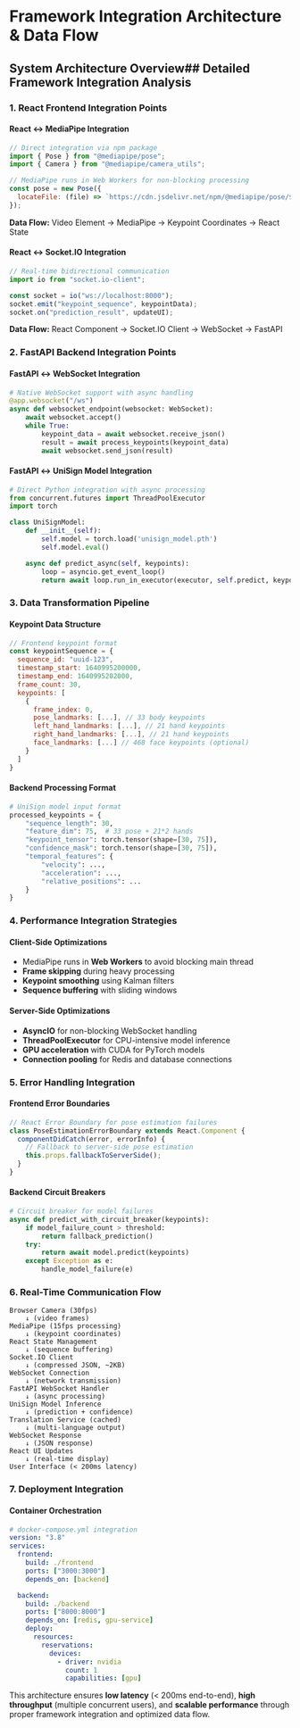 # Framework Integration Architecture & Data Flow

## System Architecture Overview## Detailed Framework Integration Analysis

### 1. **React Frontend Integration Points**

#### **React ↔ MediaPipe Integration**

```javascript
// Direct integration via npm package
import { Pose } from "@mediapipe/pose";
import { Camera } from "@mediapipe/camera_utils";

// MediaPipe runs in Web Workers for non-blocking processing
const pose = new Pose({
  locateFile: (file) => `https://cdn.jsdelivr.net/npm/@mediapipe/pose/${file}`,
});
```

**Data Flow:** Video Element → MediaPipe → Keypoint Coordinates → React State

#### **React ↔ Socket.IO Integration**

```javascript
// Real-time bidirectional communication
import io from "socket.io-client";

const socket = io("ws://localhost:8000");
socket.emit("keypoint_sequence", keypointData);
socket.on("prediction_result", updateUI);
```

**Data Flow:** React Component → Socket.IO Client → WebSocket → FastAPI

### 2. **FastAPI Backend Integration Points**

#### **FastAPI ↔ WebSocket Integration**

```python
# Native WebSocket support with async handling
@app.websocket("/ws")
async def websocket_endpoint(websocket: WebSocket):
    await websocket.accept()
    while True:
        keypoint_data = await websocket.receive_json()
        result = await process_keypoints(keypoint_data)
        await websocket.send_json(result)
```

#### **FastAPI ↔ UniSign Model Integration**

```python
# Direct Python integration with async processing
from concurrent.futures import ThreadPoolExecutor
import torch

class UniSignModel:
    def __init__(self):
        self.model = torch.load('unisign_model.pth')
        self.model.eval()

    async def predict_async(self, keypoints):
        loop = asyncio.get_event_loop()
        return await loop.run_in_executor(executor, self.predict, keypoints)
```

### 3. **Data Transformation Pipeline**

#### **Keypoint Data Structure**

```javascript
// Frontend keypoint format
const keypointSequence = {
  sequence_id: "uuid-123",
  timestamp_start: 1640995200000,
  timestamp_end: 1640995202000,
  frame_count: 30,
  keypoints: [
    {
      frame_index: 0,
      pose_landmarks: [...], // 33 body keypoints
      left_hand_landmarks: [...], // 21 hand keypoints
      right_hand_landmarks: [...], // 21 hand keypoints
      face_landmarks: [...] // 468 face keypoints (optional)
    }
  ]
}
```

#### **Backend Processing Format**

```python
# UniSign model input format
processed_keypoints = {
    "sequence_length": 30,
    "feature_dim": 75,  # 33 pose + 21*2 hands
    "keypoint_tensor": torch.tensor(shape=[30, 75]),
    "confidence_mask": torch.tensor(shape=[30, 75]),
    "temporal_features": {
        "velocity": ...,
        "acceleration": ...,
        "relative_positions": ...
    }
}
```

### 4. **Performance Integration Strategies**

#### **Client-Side Optimizations**

- MediaPipe runs in **Web Workers** to avoid blocking main thread
- **Frame skipping** during heavy processing
- **Keypoint smoothing** using Kalman filters
- **Sequence buffering** with sliding windows

#### **Server-Side Optimizations**

- **AsyncIO** for non-blocking WebSocket handling
- **ThreadPoolExecutor** for CPU-intensive model inference
- **GPU acceleration** with CUDA for PyTorch models
- **Connection pooling** for Redis and database connections

### 5. **Error Handling Integration**

#### **Frontend Error Boundaries**

```javascript
// React Error Boundary for pose estimation failures
class PoseEstimationErrorBoundary extends React.Component {
  componentDidCatch(error, errorInfo) {
    // Fallback to server-side pose estimation
    this.props.fallbackToServerSide();
  }
}
```

#### **Backend Circuit Breakers**

```python
# Circuit breaker for model failures
async def predict_with_circuit_breaker(keypoints):
    if model_failure_count > threshold:
        return fallback_prediction()
    try:
        return await model.predict(keypoints)
    except Exception as e:
        handle_model_failure(e)
```

### 6. **Real-Time Communication Flow**

```
Browser Camera (30fps)
    ↓ (video frames)
MediaPipe (15fps processing)
    ↓ (keypoint coordinates)
React State Management
    ↓ (sequence buffering)
Socket.IO Client
    ↓ (compressed JSON, ~2KB)
WebSocket Connection
    ↓ (network transmission)
FastAPI WebSocket Handler
    ↓ (async processing)
UniSign Model Inference
    ↓ (prediction + confidence)
Translation Service (cached)
    ↓ (multi-language output)
WebSocket Response
    ↓ (JSON response)
React UI Updates
    ↓ (real-time display)
User Interface (< 200ms latency)
```

### 7. **Deployment Integration**

#### **Container Orchestration**

```yaml
# docker-compose.yml integration
version: "3.8"
services:
  frontend:
    build: ./frontend
    ports: ["3000:3000"]
    depends_on: [backend]

  backend:
    build: ./backend
    ports: ["8000:8000"]
    depends_on: [redis, gpu-service]
    deploy:
      resources:
        reservations:
          devices:
            - driver: nvidia
              count: 1
              capabilities: [gpu]
```

This architecture ensures **low latency** (< 200ms end-to-end), **high throughput** (multiple concurrent users), and **scalable performance** through proper framework integration and optimized data flow.
